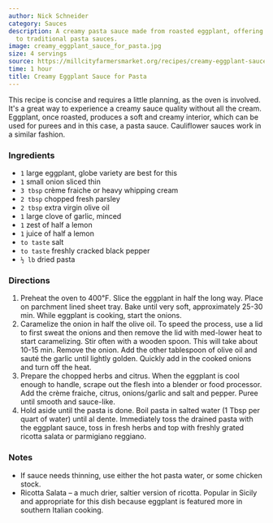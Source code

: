 ```yaml
---
author: Nick Schneider
category: Sauces
description: A creamy pasta sauce made from roasted eggplant, offering a unique twist
  to traditional pasta sauces.
image: creamy_eggplant_sauce_for_pasta.jpg
size: 4 servings
source: https://millcityfarmersmarket.org/recipes/creamy-eggplant-sauce-for-pasta/
time: 1 hour
title: Creamy Eggplant Sauce for Pasta
---
```


This recipe is concise and requires a little planning, as the oven is involved. It's a great way to experience a creamy sauce quality without all the cream. Eggplant, once roasted, produces a soft and creamy interior, which can be used for purees and in this case, a pasta sauce. Cauliflower sauces work in a similar fashion.

### Ingredients

* `1` large eggplant, globe variety are best for this
* `1` small onion sliced thin
* `3 tbsp` crème fraiche or heavy whipping cream
* `2 tbsp` chopped fresh parsley
* `2 tbsp` extra virgin olive oil
* `1` large clove of garlic, minced
* `1` zest of half a lemon
* `1` juice of half a lemon
* `to taste` salt
* `to taste` freshly cracked black pepper
* `½ lb` dried pasta

### Directions

1. Preheat the oven to 400℉. Slice the eggplant in half the long way. Place on parchment lined sheet tray. Bake until very soft, approximately 25-30 min. While eggplant is cooking, start the onions.
2. Caramelize the onion in half the olive oil. To speed the process, use a lid to first sweat the onions and then remove the lid with med-lower heat to start caramelizing. Stir often with a wooden spoon. This will take about 10-15 min. Remove the onion. Add the other tablespoon of olive oil and sauté the garlic until lightly golden. Quickly add in the cooked onions and turn off the heat.
3. Prepare the chopped herbs and citrus. When the eggplant is cool enough to handle, scrape out the flesh into a blender or food processor. Add the crème fraiche, citrus, onions/garlic and salt and pepper. Puree until smooth and sauce-like.
4. Hold aside until the pasta is done. Boil pasta in salted water (1 Tbsp per quart of water) until al dente. Immediately toss the drained pasta with the eggplant sauce, toss in fresh herbs and top with freshly grated ricotta salata or parmigiano reggiano.

### Notes

* If sauce needs thinning, use either the hot pasta water, or some chicken stock.
* Ricotta Salata – a much drier, saltier version of ricotta. Popular in Sicily and appropriate for this dish because eggplant is featured more in southern Italian cooking.
